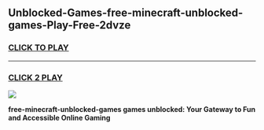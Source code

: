 
## Unblocked-Games-free-minecraft-unblocked-games-Play-Free-2dvze
<h3>
<a href="https://premium76.site?title=free-minecraft-unblocked-games&ref=09A">CLICK TO PLAY</a></h3>
<hr>

<h3>
<a href="https://premium76.site?title=free-minecraft-unblocked-games&ref=09A">CLICK 2 PLAY</a>
  
</h3>

<a href="https://premium76.site?title=free-minecraft-unblocked-games&ref=09A"><img src="https://clearcache.store/games.png"></a>


**free-minecraft-unblocked-games games unblocked: Your Gateway to Fun and Accessible Online Gaming**
